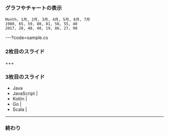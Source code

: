 ### グラフやチャートの表示


<canvas data-chart="radar">


    Month, 1月, 2月, 3月, 4月, 5月, 6月, 7月
    1980, 65, 59, 80, 81, 56, 55, 40
    2017, 28, 48, 40, 19, 86, 27, 90


</canvas>


---?code=sample.cs

### 2枚目のスライド

+++

### 3枚目のスライド

- Java
- JavaScript |
- Kotlin |
- Go |
- Scala |

---

### 終わり
